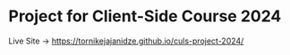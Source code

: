 # Project for Client-Side Course 2024
Live Site -> https://tornikejajanidze.github.io/culs-project-2024/
